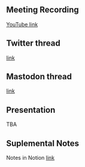 ## Meeting Recording

[YouTube link](---)

## Twitter thread

[link](---)

## Mastodon thread

[link](---)

## Presentation

TBA

## Suplemental Notes

Notes in Notion [link](---)
